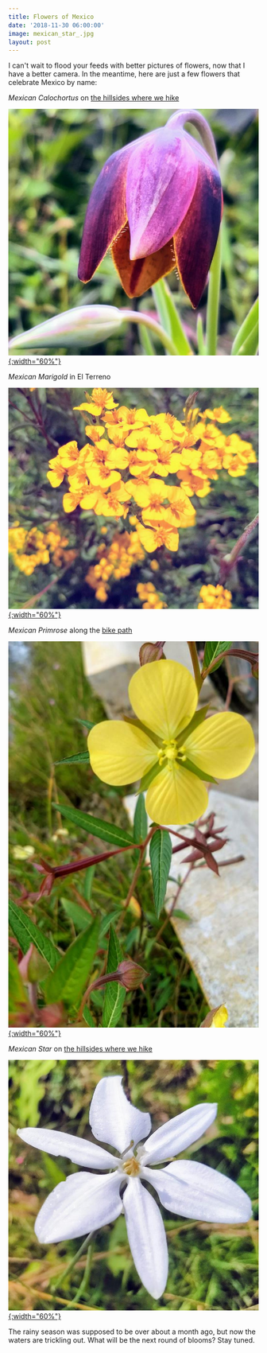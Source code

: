 ```yaml
---
title: Flowers of Mexico
date: '2018-11-30 06:00:00'
image: mexican_star_.jpg
layout: post
---
```


I can't wait to flood your feeds with  better pictures of flowers, now that I have a better camera. In the meantime, here are just a few flowers that celebrate Mexico by name:

*Mexican Calochortus* on [the hillsides where we hike](https://reverdecer.annalisagross.com/2018/08/24/higher-ground/)

[![](/images/mexican_calochortus_.jpg){:width="60%"}](/images/mexican_calochortus.jpg)

*Mexican Marigold* in El Terreno

[![](/images/mexican_marigold_.jpg){:width="60%"}](/images/mexican_marigold.jpg)

*Mexican Primrose* along the [bike path](https://reverdecer.annalisagross.com/2018/08/26/bike-paths/)

[![](/images/mexican_primrose_.jpg){:width="60%"}](/images/mexican_primrose.jpg)

*Mexican Star* on [the hillsides where we hike](https://reverdecer.annalisagross.com/2018/08/24/higher-ground/)

[![](/images/mexican_star_.jpg){:width="60%"}](/images/mexican_star.jpg)

The rainy season was supposed to be over about a month ago, but now  the waters are trickling out. What will be the next round of blooms? Stay tuned.